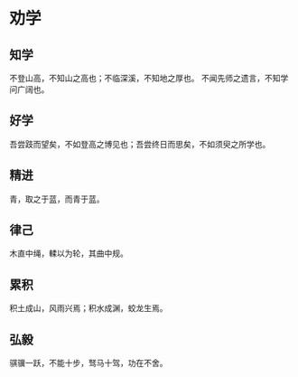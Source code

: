 # 劝学

## 知学

不登山高，不知山之高也；不临深溪，不知地之厚也。 不闻先师之遗言，不知学问广阔也。
 
## 好学

吾尝跂而望矣，不如登高之博见也；吾尝终日而思矣，不如须臾之所学也。

## 精进

青，取之于蓝，而青于蓝。

## 律己

木直中绳，輮以为轮，其曲中规。

## 累积

积土成山，风雨兴焉；积水成渊，蛟龙生焉。

## 弘毅

骐骥一跃，不能十步，驽马十驾，功在不舍。
